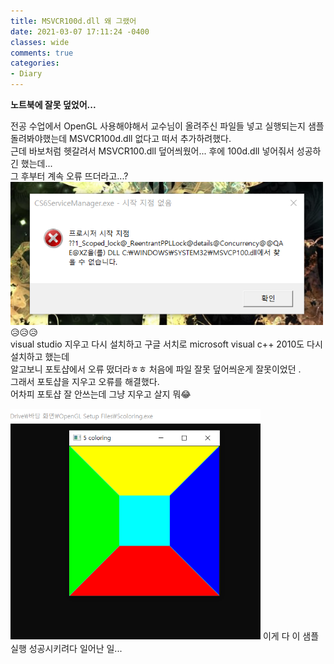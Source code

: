 ```yaml
---
title: MSVCR100d.dll 왜 그랬어
date: 2021-03-07 17:11:24 -0400
classes: wide
comments: true
categories:
- Diary
---
```

**노트북에 잘못 덮었어...**    

전공 수업에서 OpenGL 사용해야해서 교수님이 올려주신 파일들 넣고 실행되는지 샘플 돌려봐야했는데 MSVCR100d.dll 없다고 떠서 추가하려했다.    
근데 바보처럼 헷갈려서 MSVCR100.dll 덮어씌웠어... 후에 100d.dll 넣어줘서 성공하긴 했는데...    
그 후부터 계속 오류 뜨더라고...?    
<img src="/assets/images/photo/post20/post20_photo1.png" width="500px" alt="photo1">    
😥😥😥    
visual studio 지우고 다시 설치하고 구글 서치로 microsoft visual c++ 2010도 다시 설치하고 했는데     
알고보니 포토샵에서 오류 떴더라ㅎㅎ 처음에 파일 잘못 덮어씌운게 잘못이었던 .    
그래서 포토샵을 지우고 오류를 해결했다.    
어차피 포토샵 잘 안쓰는데 그냥 지우고 살지 뭐😂    

<img src="/assets/images/photo/post20/post20_photo2.png" width="400px" alt="photo1">    
이게 다 이 샘플 실행 성공시키려다 일어난 일...
